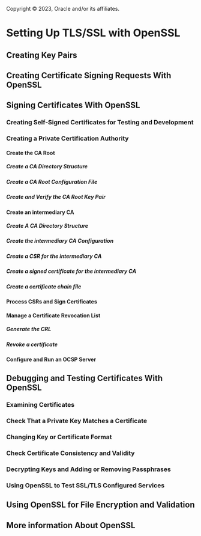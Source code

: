 Copyright © 2023, Oracle and/or its affiliates.

# Setting Up TLS/SSL with OpenSSL

## Creating Key Pairs

## Creating Certificate Signing Requests With OpenSSL

## Signing Certificates With OpenSSL

### Creating Self-Signed Certificates for Testing and Development

### Creating a Private Certification Authority

#### Create the CA Root

##### Create a CA Directory Structure

##### Create a CA Root Configuration File

##### Create and Verify the CA Root Key Pair

#### Create an intermediary CA

##### Create A CA Directory Structure

##### Create the intermediary CA Configuration

##### Create a CSR for the intermediary CA

##### Create a signed certificate for the intermediary CA

##### Create a certificate chain file

#### Process CSRs and Sign Certificates

#### Manage a Certificate Revocation List

##### Generate the CRL

##### Revoke a certificate

#### Configure and Run an OCSP Server

## Debugging and Testing Certificates With OpenSSL

### Examining Certificates

### Check That a Private Key Matches a Certificate

### Changing Key or Certificate Format

### Check Certificate Consistency and Validity

### Decrypting Keys and Adding or Removing Passphrases

### Using OpenSSL to Test SSL/TLS Configured Services

## Using OpenSSL for File Encryption and Validation

## More information About OpenSSL

